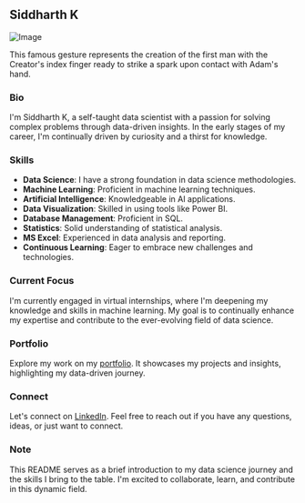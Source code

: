 ## Siddharth K
![Image](https://media2.giphy.com/media/v1.Y2lkPTc5MGI3NjExdWd3MTZtNXA4YW1oZ3F2ZTdoNHJueDF3b2J5czYydjF4a2FyaXRraSZlcD12MV9pbnRlcm5hbF9naWZfYnlfaWQmY3Q9Zw/SUPjsJSPpXloyRJSeW/giphy.gif)

This famous gesture represents the creation of the first man with the Creator's index finger ready to strike a spark upon contact with Adam's hand.


### Bio

I'm Siddharth K, a self-taught data scientist with a passion for solving complex problems through data-driven insights. In the early stages of my career, I'm continually driven by curiosity and a thirst for knowledge.

### Skills

- **Data Science**: I have a strong foundation in data science methodologies.
- **Machine Learning**: Proficient in machine learning techniques.
- **Artificial Intelligence**: Knowledgeable in AI applications.
- **Data Visualization**: Skilled in using tools like Power BI.
- **Database Management**: Proficient in SQL.
- **Statistics**: Solid understanding of statistical analysis.
- **MS Excel**: Experienced in data analysis and reporting.
- **Continuous Learning**: Eager to embrace new challenges and technologies.

### Current Focus

I'm currently engaged in virtual internships, where I'm deepening my knowledge and skills in machine learning. My goal is to continually enhance my expertise and contribute to the ever-evolving field of data science.

### Portfolio

Explore my work on my [portfolio](https://www.datascienceportfol.io/SiddharthK). It showcases my projects and insights, highlighting my data-driven journey.

### Connect

Let's connect on [LinkedIn](https://www.linkedin.com/in/sidk17). Feel free to reach out if you have any questions, ideas, or just want to connect.

### Note

This README serves as a brief introduction to my data science journey and the skills I bring to the table. I'm excited to collaborate, learn, and contribute in this dynamic field.
